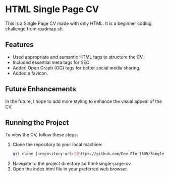 # HTML Single Page CV

This is a Single Page CV made with only HTML. It is a beginner coding challenge from roadmap.sh.

## Features
- Used appropriate and semantic HTML tags to structure the CV.
- Included essential meta tags for SEO.
- Added Open Graph (OG) tags for better social media sharing.
- Added a favicon.

## Future Enhancements
In the future, I hope to add more styling to enhance the visual appeal of the CV.

## Running the Project
To view the CV, follow these steps:

1. Clone the repository to your local machine:
   ```bash
   git clone [<repository-url>](https://github.com/Dev-Elo-1505/Single-Page-Cv.git)
2. Navigate to the project directory
   cd html-single-page-cv
3. Open the index.html file in your preferred web browser.
